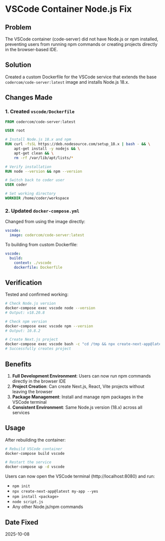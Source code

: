 # VSCode Container Node.js Fix

## Problem
The VSCode container (code-server) did not have Node.js or npm installed, preventing users from running npm commands or creating projects directly in the browser-based IDE.

## Solution
Created a custom Dockerfile for the VSCode service that extends the base `codercom/code-server:latest` image and installs Node.js 18.x.

## Changes Made

### 1. Created `vscode/Dockerfile`
```dockerfile
FROM codercom/code-server:latest

USER root

# Install Node.js 18.x and npm
RUN curl -fsSL https://deb.nodesource.com/setup_18.x | bash - && \
    apt-get install -y nodejs && \
    apt-get clean && \
    rm -rf /var/lib/apt/lists/*

# Verify installation
RUN node --version && npm --version

# Switch back to coder user
USER coder

# Set working directory
WORKDIR /home/coder/workspace
```

### 2. Updated `docker-compose.yml`
Changed from using the image directly:
```yaml
vscode:
  image: codercom/code-server:latest
```

To building from custom Dockerfile:
```yaml
vscode:
  build:
    context: ./vscode
    dockerfile: Dockerfile
```

## Verification

Tested and confirmed working:

```bash
# Check Node.js version
docker-compose exec vscode node --version
# Output: v18.20.8

# Check npm version
docker-compose exec vscode npm --version
# Output: 10.8.2

# Create Next.js project
docker-compose exec vscode bash -c "cd /tmp && npx create-next-app@latest test --yes"
# Successfully creates project
```

## Benefits

1. **Full Development Environment**: Users can now run npm commands directly in the browser IDE
2. **Project Creation**: Can create Next.js, React, Vite projects without leaving the browser
3. **Package Management**: Install and manage npm packages in the VSCode terminal
4. **Consistent Environment**: Same Node.js version (18.x) across all services

## Usage

After rebuilding the container:

```bash
# Rebuild VSCode container
docker-compose build vscode

# Restart the service
docker-compose up -d vscode
```

Users can now open the VSCode terminal (http://localhost:8080) and run:
- `npm init`
- `npx create-next-app@latest my-app --yes`
- `npm install <package>`
- `node script.js`
- Any other Node.js/npm commands

## Date Fixed
2025-10-08
